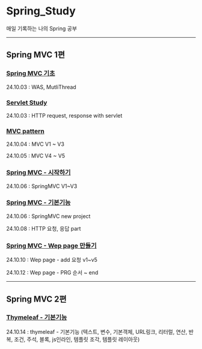 # Spring_Study
매일 기록하는 나의 Spring 공부

---

## Spring MVC 1편

### [Spring MVC 기초](https://github.com/cjw0324/Spring_Study/blob/main/spring_study/SpringMVC1/StudyNotion/Spring_MVC_%EA%B8%B0%EC%B4%88/Spring_MVC_1.md)
24.10.03 : WAS, MutliThread

### [Servlet Study](https://github.com/cjw0324/Spring_Study/blob/main/spring_study/SpringMVC1/StudyNotion/Servlet/2%20Servlet%2011429d746aff8055ab69d003d6cdf34f.md)
24.10.03 : HTTP request, response with servlet

### [MVC pattern](https://github.com/cjw0324/Spring_Study/blob/main/spring_study/SpringMVC1/StudyNotion/MVC_framework/MVC%20Framework%20%EB%A7%8C%EB%93%A4%EA%B8%B0%2011529d746aff805c88a6fc67dc0c7e83.md)
24.10.04 : MVC V1 ~ V3

24.10.05 : MVC V4 ~ V5

### [Spring MVC - 시작하기](https://github.com/cjw0324/Spring_Study/blob/main/spring_study/SpringMVC1/StudyNotion/Spring_MVC_%EC%8B%9C%EC%9E%91%ED%95%98%EA%B8%B0/Spring%20MVC%20-%20%EC%8B%9C%EC%9E%91%ED%95%98%EA%B8%B0%2011729d746aff80d3a9b3f51d2ff91a53.md)
24.10.06 : SpringMVC V1~V3

### [Spring MVC - 기본기능](https://github.com/cjw0324/Spring_Study/blob/main/spring_study/SpringMVC1/StudyNotion/Spring_MVC_%EA%B8%B0%EB%B3%B8%EA%B8%B0%EB%8A%A5/5%20Spring%20MVC%20-%20%EA%B8%B0%EB%B3%B8%20%EA%B8%B0%EB%8A%A5%2011729d746aff80fbb074e34084b78704.md)
24.10.06 : SpringMVC new project

24.10.08 : HTTP 요청, 응답 part

### [Spring MVC - Wep page 만들기](https://github.com/cjw0324/Spring_Study/blob/main/spring_study/SpringMVC1/StudyNotion/Spring_MVC_WebPage_%EB%A7%8C%EB%93%A4%EA%B8%B0/6%20Spring%20MVC%20-%20Web%20Page%20%EB%A7%8C%EB%93%A4%EA%B8%B0%2011829d746aff80709bdfebf92d5a1efd.md)
24.10.10 : Wep page - add 요청 v1~v5

24.10.12 : Wep page - PRG 순서 ~ end

---

## Spring MVC 2편

### [Thymeleaf - 기본기능](https://github.com/cjw0324/Spring_Study/blob/main/spring_study/SpringMVC2/StudyNotion/thymeleaf_%EA%B8%B0%EB%B3%B8%EA%B8%B0%EB%8A%A5/1%20%ED%83%80%EC%9E%84%EB%A6%AC%ED%94%84%20-%20%EA%B8%B0%EB%B3%B8%EA%B8%B0%EB%8A%A5%2011d29d746aff8049956bda78b7d23e6c.md)
24.10.14 : thymeleaf - 기본기능 (텍스트, 변수, 기본객체, URL링크, 리터럴, 연산, 반복, 조건, 주석, 블록, js인라인, 템플릿 조각, 템플릿 레이아웃)

